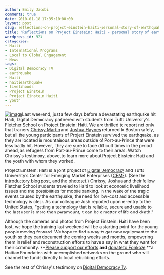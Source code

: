 ```yaml
---
author: Emily Jacobi
comments: true
date: 2010-01-18 17:35:10+00:00
layout: post
slug: reflections-on-project-einstein-haiti-personal-story-of-earthquake-survivor
title: 'Reflections on Project Einstein: Haiti - personal story of earthquake survivor'
wordpress_id: 923
categories:
- Haiti
- International Programs
- Local to Global Engagement
- News
tags:
- Digital Democracy TV
- earthquake
- Haiti
- haitiearthquake
- livelihoods
- Project Einstein
- Project Einstein Haiti
- youth
---
```


[![image](http://farm3.static.flickr.com/2659/4280659398_620afd22b8_m.jpg)](http://www.flickr.com/photos/digitaldemocracy/4280659398/in/set-72157623193844546)Last weekend, just a few days before a devastating earthquake hit Haiti, Digital Democracy partnered with students from Tufts University's Fletcher School on Project Einstein: Haiti. We are thrilled to report not only that trainers [Chrissy Martin](http://twitter.com/chrissiy) and [Joshua Haynes](http://twitter.com/joshuahaynes) returned to Boston safely, but all the young participants of Project Einstein survived the earthquake, as they are located in mountainous areas outside of Port-au-Prince that were less badly hit. However,  they are sure to face difficult times in the period ahead, as refugees from Port-au-Prince come to their areas. Watch Chrissy's testimony, above, to learn more about Project Einstein: Haiti and the youth with whom they worked.

Project Einstein: Haiti is a joint project of [Digital Democracy](http://digital-democracy.org/) and Tufts University’s Center for Emerging Market Enterprises ([CEME](http://fletcher.tufts.edu/ibc/ceme.shtml%29)). (See the [introductory blog post](../2010/01/07/introducing-project-einstein-haiti/), and the [photoset](http://www.flickr.com/photos/digitaldemocracy/sets/72157623193844546/).) Chrissy, Joshua and their fellow Fletcher School students traveled to Haiti to look at economic livelihood issues and the possibilities for mobile banking. In the wake of the tragic events caused by the earthquake, the need for low-cost and accessible technology is clear. As our colleague Josh reported upon re-entry to the United States, "getting a technology that is reliable, secure and usable to the last user is more than paramount, it can be a matter of life and death."

Although the cameras and photos from Project Einstein: Haiti have been lost, we hope the training last weekend will be a starting point for the young people moving forward. We hope to find a way to get new equipment to the youth so they can document the coming weeks and months, empowering them in relief and reconstruction efforts to have a say in what they want for their community. **[Please support our efforts](../donate/) **and** [donate to Fonkoze](http://www.fonkoze.org/) **a Haitian Foundation with accomplished networks on the ground who will channel the funds directly to local rebuilding efforts.



See the rest of Chrissy's testimony on [Digital Democracy Tv](http://www.digital-democracy.org/ddtv/).
